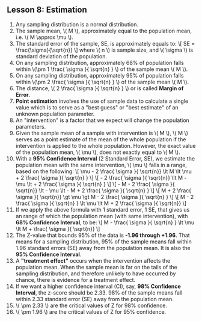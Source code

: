 <!--
.. title: Inferential Statistics - Estimation
.. slug: lesson-8
.. date: 2016-09-14 12:33:51 UTC+08:00
.. tags: inferential-statistics, estimation
.. category:
.. link:
.. description:
.. type: text
-->

## Lesson 8: Estimation ##
1. Any sampling distribution is a normal distribution.   
2. The sample mean, \\( M \\), approximately equal to the population mean, i.e. \\( M \approx \mu \\).  
3. The standard error of the sample, SE, is approximately equals to:
    \\[ SE = \frac{\sigma}{\sqrt{n}} \\] where \\( n \\) is sample size, and \\( \sigma \\) is standard deviation of the population.  
4. On any sampling distribution, approximately 68% of population falls within \\(\pm 1 \frac{ \sigma }{ \sqrt{n} } \\) of the sample mean \\( M \\).
5. On any sampling distribution, approximately 95% of population falls within \\(\pm 2 \frac{ \sigma }{ \sqrt{n} } \\) of the sample mean \\( M \\).
6. The distance, \\( 2 \frac{ \sigma }{ \sqrt{n} } \\) or is called **Margin of Error**.  
7. **Point estimation** involves the use of sample data to calculate a single value which is to serve as a "best guess" or "best estimate" of an unknown population parameter.
8. An "intervention" is a factor that we expect will change the population parameters.
9. Given the sample mean of a sample with intervention is \\( M \\), \\( M \\) serves as a point estimate of the mean of the whole population if the intervention is applied to the whole population.  However, the exact value of the population mean, \\( \mu \\), does not exactly equal to \\( M \\).   
10. With a **95% Confidence Interval** (2 Standard Error, SE), we estimate the population mean with the same intervention, \\( \mu \\) falls in a range, based on the following:
    \\[ \mu - 2 \frac{ \sigma }{ \sqrt{n}} \lt M \lt \mu + 2 \frac{ \sigma }{ \sqrt{n} } \\]
    \\[ - 2 \frac{ \sigma }{ \sqrt{n}} \lt M - \mu \lt + 2 \frac{ \sigma }{ \sqrt{n} } \\]
    \\[ - M - 2 \frac{ \sigma }{ \sqrt{n}} \lt - \mu \lt - M + 2 \frac{ \sigma }{ \sqrt{n} } \\]
    \\[ M + 2 \frac{ \sigma }{ \sqrt{n}} \gt \mu \gt M - 2 \frac{ \sigma }{ \sqrt{n} } \\]
    \\[  M - 2 \frac{ \sigma }{ \sqrt{n} } \lt \mu \lt M + 2 \frac{ \sigma }{ \sqrt{n}} \\]
11. If we apply the above formula with 1 standard error, 1 SE, that gives us an range of which the population mean (with same intervention), with **68% Confidence Interval**, to be:
    \\[  M - \frac{ \sigma }{ \sqrt{n} } \lt \mu \lt M + \frac{ \sigma }{ \sqrt{n}} \\]
12. The Z-value that bounds 95% of the data is **-1.96 through +1.96**.  That means for a sampling distribution, 95% of the sample means fall within 1.96 standard errors (SE) away from the population mean. It is also the **95% Confidence Interval**.   
13. A **"treatment effect"** occurs when the intervention affects the population mean. When the sample mean is far on the tails of the sampling distribution, and therefore unlikely to have occurred by chance, there is evidence for a treatment effect.
14. If we want a higher confidence interval (CI), say, **98% Confidence Interval**, the z-score should be 2.33.  98% of the sample means fall within 2.33 standard error (SE) away from the population mean.  
15. \\( \pm 2.33 \\) are the critical values of Z for 98% confidence.  
16. \\( \pm 1.96 \\) are the critical values of Z for 95% confidence.
